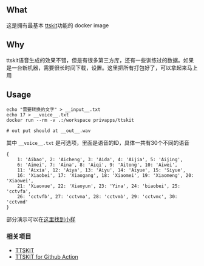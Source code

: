 ## What
这是拥有最基本 [ttskit](https://github.com/KuangDD/ttskit)功能的 docker image

## Why
ttskit语音生成的效果不错，但是有很多第三方库，还有一些训练过的数据。如果是一台新机器，需要很长时间下载，设置。这里把所有打包好了，可以拿起来马上用

## Usage
```
echo "需要转换的文字" > __input__.txt
echo 17 > __voice__.txt
docker run --rm -v .:/workspace privapps/ttskit

# out put should at __out__.wav
```
其中 `__voice__.txt` 是可选项，里面是语音的ID，具体一共有30个不同的语音
```
{
    1: 'Aibao', 2: 'Aicheng', 3: 'Aida', 4: 'Aijia', 5: 'Aijing',
    6: 'Aimei', 7: 'Aina', 8: 'Aiqi', 9: 'Aitong', 10: 'Aiwei',
    11: 'Aixia', 12: 'Aiya', 13: 'Aiyu', 14: 'Aiyue', 15: 'Siyue',
    16: 'Xiaobei', 17: 'Xiaogang', 18: 'Xiaomei', 19: 'Xiaomeng', 20: 'Xiaowei',
    21: 'Xiaoxue', 22: 'Xiaoyun', 23: 'Yina', 24: 'biaobei', 25: 'cctvfa',
    26: 'cctvfb', 27: 'cctvma', 28: 'cctvmb', 29: 'cctvmc', 30: 'cctvmd'
}
```
部分演示可以在[这里找到小样](https://github.com/KuangDD/zhrtvc/tree/master/data/files/examples)

### 相关项目
 * [TTSKIT](https://github.com/KuangDD/ttskit)
 * [TTSKIT for Github Action](https://github.com/privapps/docker-ttskit/tree/action)
